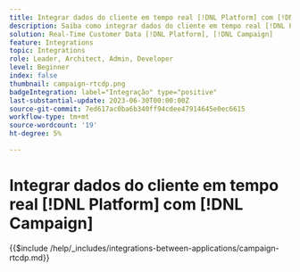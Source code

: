 ```yaml
---
title: Integrar dados do cliente em tempo real [!DNL Platform] com [!DNL Campaign]
description: Saiba como integrar dados do cliente em tempo real [!DNL Platform] com [!DNL Campaign]
solution: Real-Time Customer Data [!DNL Platform], [!DNL Campaign]
feature: Integrations
topic: Integrations
role: Leader, Architect, Admin, Developer
level: Beginner
index: false
thumbnail: campaign-rtcdp.png
badgeIntegration: label="Integração" type="positive"
last-substantial-update: 2023-06-30T00:00:00Z
source-git-commit: 7ed617ac0ba6b340ff94cdee47914645e0ec6615
workflow-type: tm+mt
source-wordcount: '19'
ht-degree: 5%

---
```



# Integrar dados do cliente em tempo real [!DNL Platform] com [!DNL Campaign]

{{$include /help/_includes/integrations-between-applications/campaign-rtcdp.md}}

